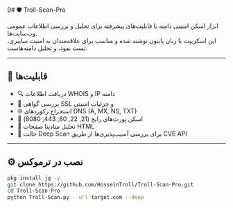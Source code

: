 9# 🛡️ Troll-Scan-Pro

ابزار اسکن امنیتی دامنه با قابلیت‌های پیشرفته برای تحلیل و بررسی اطلاعات عمومی وب‌سایت‌ها.  
این اسکریپت با زبان پایتون نوشته شده و مناسب برای علاقه‌مندان به امنیت سایبری، تست نفوذ، و تحلیل دامنه‌هاست.

---

## 🚀 قابلیت‌ها

- 🔍 دریافت اطلاعات WHOIS و IP دامنه
- 🔐 بررسی گواهی SSL و جزئیات امنیتی
- 🌐 استخراج رکوردهای DNS (A, MX, NS, TXT)
- 🔎 اسکن پورت‌های رایج (21, 22, 80, 443, 8080)
- 🧠 تحلیل متادیتا صفحات HTML
- 🧨 حالت Deep Scan برای بررسی آسیب‌پذیری‌ها از طریق CVE API

---

## ⚙️ نصب در ترموکس

```bash
pkg install jq -y
git clone https://github.com/HosseinTroll/Troll-Scan-Pro.git
cd Troll-Scan-Pro
python Troll-Scan.py --url target.com --deep
